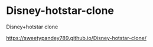 # Disney-hotstar-clone
Disney+hotstar clone


 https://sweetypandey789.github.io/Disney-hotstar-clone/
